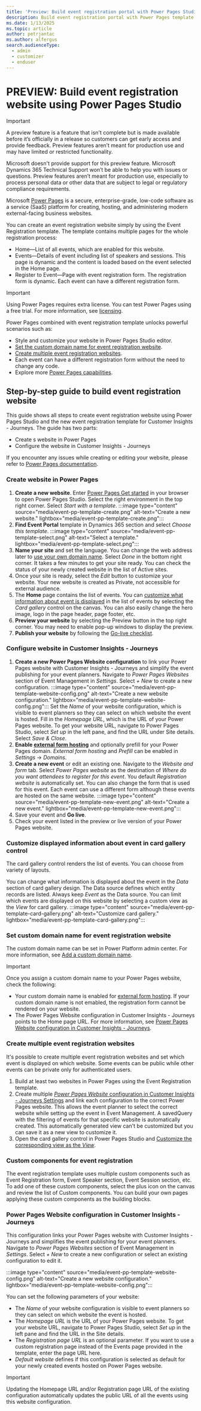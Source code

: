 ```yaml
---
title: 'Preview: Build event registration portal with Power Pages Studio'
description: Build event registration portal with Power Pages template designed for Customer Insights - Journeys Event Management.
ms.date: 1/13/2025
ms.topic: article
author: petrjantac
ms.author: alfergus
search.audienceType: 
  - admin
  - customizer
  - enduser
---
```


# PREVIEW: Build event registration website using Power Pages Studio

> [!IMPORTANT]
> A preview feature is a feature that isn't complete but is made available before it’s officially in a release so customers can get early access and provide feedback. Preview features aren’t meant for production use and may have limited or restricted functionality.
>
> Microsoft doesn't provide support for this preview feature. Microsoft Dynamics 365 Technical Support won’t be able to help you with issues or questions. Preview features aren’t meant for production use, especially to process personal data or other data that are subject to legal or regulatory compliance requirements.

Microsoft [Power Pages](/power-pages/introduction) is a secure, enterprise-grade, low-code software as a service (SaaS) platform for creating, hosting, and administering modern external-facing business websites.

You can create an event registration website simply by using the Event Registration template. The template contains multiple pages for the whole registration process:

- Home—List of all events, which are enabled for this website.
- Events—Details of event including list of speakers and sessions. This page is dynamic and the content is loaded based on the event selected in the Home page.
- Register to Event—Page with event registration form. The registration form is dynamic. Each event can have a different registration form.

> [!IMPORTANT]
> Using Power Pages requires extra license. You can test Power Pages using a free trial. For more information, see [licensing](/power-pages/go-live/assign-licensing).

Power Pages combined with event registration template unlocks powerful scenarios such as:

- Style and customize your website in Power Pages Studio editor.
- [Set the custom domain name for event registration website](#set-custom-domain-name-for-event-registration-website).
- [Create multiple event registration websites](#create-multiple-event-registration-websites).
- Each event can have a different registration form without the need to change any code.
- Explore more [Power Pages capabilities](/power-pages/capabilities).

## Step-by-step guide to build event registration website

This guide shows all steps to create event registration website using Power Pages Studio and the new event registration template for Customer Insights - Journeys. The guide has two parts:

- Create s website in Power Pages
- Configure the website in Customer Insights - Journeys

If you encounter any issues while creating or editing your website, please refer to [Power Pages documentation](/power-pages/introduction).

### Create website in Power Pages

1. **Create a new website**. Enter [Power Pages Get started](https://make.powerpages.microsoft.com/) in your browser to open Power Pages Studio. Select the right environment in the top right corner. Select *Start with a template*.
    :::image type="content" source="media/event-pp-template-create.png" alt-text="Create a new website." lightbox="media/event-pp-template-create.png":::
1. **Find Event Portal** template in Dynamics 365 section and select *Choose this template*.
    :::image type="content" source="media/event-pp-template-select.png" alt-text="Select a template." lightbox="media/event-pp-template-select.png":::
1. **Name your site** and set the language. You can change the web address later to [use your own domain name](#set-custom-domain-name-for-event-registration-website). Select *Done* in the bottom right corner. It takes a few minutes to get your site ready. You can check the status of your newly created website in the list of Active sites.
1. Once your site is ready, select the *Edit* button to customize your website. Your new website is created as Private, not accessible for external audience.
1. The **Home** page contains the list of events. You can [customize what information about event is displayed](#customize-displayed-information-about-event-in-card-gallery-control) in the list of events by selecting the *Card gallery* control on the canvas. You can also easily change the hero image, logo in the page header, page footer, etc.
1. **Preview your website** by selecting the Preview button in the top right corner. You may need to enable pop-up windows to display the preview.
1. **Publish your website** by following the [Go-live checklist](/power-pages/go-live/checklist).

### Configure website in Customer Insights - Journeys

1. **Create a new Power Pages Website configuration** to link your Power Pages website with Customer Insights - Journeys and simplify the event publishing for your event planners. Navigate to *Power Pages Websites* section of Event Management in *Settings*. Select *+ New* to create a new configuration.
    :::image type="content" source="media/event-pp-template-website-config.png" alt-text="Create a new website configuration." lightbox="media/event-pp-template-website-config.png":::
    Set the *Name* of your website configuration, which is visible to event planners so they can select on which website the event is hosted. Fill in the *Homepage URL*, which is the URL of your Power Pages website. To get your website URL, navigate to Power Pages Studio, select *Set up* in the left pane, and find the URL under Site details. Select *Save & Close*.
1. **Enable [external form hosting](domain-authentication.md)** and optionally prefill for your Power Pages domain. *External form hosting* and *Prefill* can be enabled in *Settings* -> *Domains*.
1. **Create a new event** or edit an existing one. Navigate to the *Website and form* tab. Select *Power Pages website* as the destination of *Where do you want attendees to register for this event*. You default *Registration website* is automatically set. You can also change the form that is used for this event. Each event can use a different form although these events are hosted on the same website.
    :::image type="content" source="media/event-pp-template-new-event.png" alt-text="Create a new event." lightbox="media/event-pp-template-new-event.png":::
1. Save your event and **Go live**.
1. Check your event listed in the preview or live version of your Power Pages website.

<!--- HIDING SINCE SECTION HAS NO CONTENT

## Event registration website customization

-->

### Customize displayed information about event in card gallery control

The card gallery control renders the list of events. You can choose from variety of layouts.

You can change what information is displayed about the event in the *Data* section of card gallery design. The Data source defines which entity records are listed. Always keep *Event* as the Data source. You can limit which events are displayed on this website by selecting a custom view as the *View* for card gallery.
:::image type="content" source="media/event-pp-template-card-gallery.png" alt-text="Customize card gallery." lightbox="media/event-pp-template-card-gallery.png":::

### Set custom domain name for event registration website

The custom domain name can be set in Power Platform admin center. For more information, see [Add a custom domain name](/power-pages/admin/add-custom-domain).

> [!IMPORTANT]
> Once you assign a custom domain name to your Power Pages website, check the following:
>
> - Your custom domain name is enabled for [external form hosting](domain-authentication.md). If your custom domain name is not emabled, the registration form cannot be rendered on your website.
> - The Power Pages Website configuration in Customer Insights - Journeys points to the Home page URL. For more information, see [Power Pages Website configuration in Customer Insights - Journeys](#power-pages-website-configuration-in-customer-insights---journeys).

### Create multiple event registration websites

It's possible to create multiple event registration websites and set which event is displayed on which website. Some events can be public while other events can be private only for authenticated users.

1. Build at least two websites in Power Pages using the Event Registration template.
1. Create multiple [*Power Pages Website* configuration in Customer Insights - Journeys Settings](#power-pages-website-configuration-in-customer-insights---journeys) and link each configuration to the correct Power Pages website. This allows the event planner to select the correct website while setting up the event in Event Management. A savedQuery with the filtering of events for that specific website is automatically created. This automatically generated view can't be customized but you can save it as a new view to customize it.
1. Open the card gallery control in Power Pages Studio and [Customize the corresponding view as the *View*](#customize-displayed-information-about-event-in-card-gallery-control).

### Custom components for event registration

The event registration template uses multiple custom components such as Event Registration form, Event Speaker section, Event Session section, etc. To add one of these custom components, select the plus icon on the canvas and review the list of Custom components. You can build your own pages applying these custom components as the building blocks.

### Power Pages Website configuration in Customer Insights - Journeys

This configuration links your Power Pages website with Customer Insights - Journeys and simplifies the event publishing for your event planners. Navigate to *Power Pages Websites* section of Event Management in *Settings*. Select *+ New* to create a new configuration or select an existing configuration to edit it.

:::image type="content" source="media/event-pp-template-website-config.png" alt-text="Create a new website configuration." lightbox="media/event-pp-template-website-config.png":::

You can set the following parameters of your website:

- The *Name* of your website configuration is visible to event planners so they can select on which website the event is hosted.
- The *Homepage URL* is the URL of your Power Pages website. To get your website URL, navigate to Power Pages Studio, select *Set up* in the left pane and find the URL in the Site details.
- The *Registration page URL* is an optional parameter. If you want to use a custom registration page instead of the Events page provided in the template, enter the page URL here.
- *Default website* defines if this configuration is selected as default for your newly created events hosted on Power Pages website.

> [!IMPORTANT]
> Updating the Homepage URL and/or Registration page URL of the existing configuration automatically updates the public URL of all the events using this website configuration.